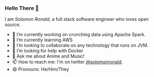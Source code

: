 ### Hello There 👋


<!--
**solomonronald/solomonronald** is a ✨ _special_ ✨ repository because its `README.md` (this file) appears on your GitHub profile.

Here are some ideas to get you started:

- 🔭 I’m currently working on ...
- 🌱 I’m currently learning ...
- 👯 I’m looking to collaborate on ...
- 🤔 I’m looking for help with ...
- 💬 Ask me about ...
- 📫 How to reach me: ...
- 😄 Pronouns: ...
- ⚡ Fun fact: ...
-->

I am _Solomon Ronald_, a full stack software engineer who loves open source.

- 🔭 I’m currently working on crunching data using Apache Spark.
- 🌱 I’m currently learning AWS
- 👯 I’m looking to collaborate on any technology that runs on JVM.
- 🤔 I’m looking for help with Docker
- 💬 Ask me about Anime and Music!
- 📫 How to reach me: I'm on twitter [@solomonronald](https://twitter.com/SolomonRonald).
- 😄 Pronouns: He/Him/They
